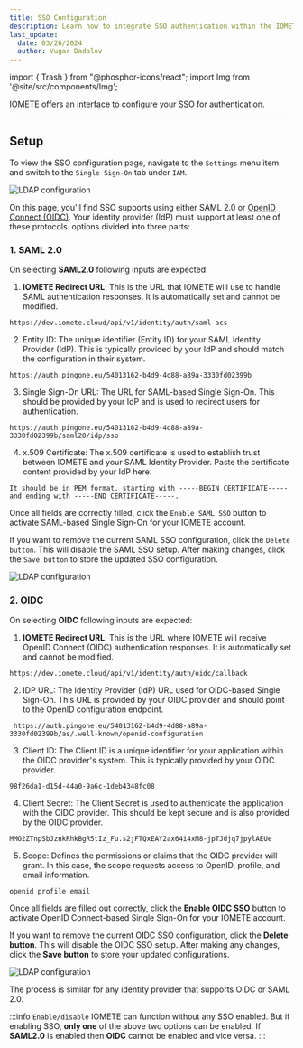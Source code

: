 ```yaml
---
title: SSO Configuration
description: Learn how to integrate SSO authentication within the IOMETE Data Plane
last_update:
  date: 03/26/2024
  author: Vugar Dadalov
---
```


import { Trash } from "@phosphor-icons/react";
import Img from '@site/src/components/Img';

IOMETE offers an interface to configure your SSO for authentication.

---

## Setup

To view the SSO configuration page, navigate to the `Settings` menu item and switch to the `Single Sign-On` tab under `IAM`.

<Img src="/img/user-guide/sso/sso-landing.png" alt="LDAP configuration" />

On this page, you'll find SSO supports using either SAML 2.0 or [OpenID Connect (OIDC)](https://openid.net/developers/how-connect-works/).
Your identity provider (IdP) must support at least one of these protocols. options divided into three parts:

### 1. SAML 2.0

On selecting **SAML2.0** following inputs are expected:

1. **IOMETE Redirect URL**:
This is the URL that IOMETE will use to handle SAML authentication responses. It is automatically set and cannot be modified.

`https://dev.iomete.cloud/api/v1/identity/auth/saml-acs`

2. Entity ID:
The unique identifier (Entity ID) for your SAML Identity Provider (IdP). This is typically provided by your IdP and should match the configuration in their system.

`https://auth.pingone.eu/54013162-b4d9-4d88-a89a-3330fd02399b`

3. Single Sign-On URL:
The URL for SAML-based Single Sign-On. This should be provided by your IdP and is used to redirect users for authentication. 

`https://auth.pingone.eu/54013162-b4d9-4d88-a89a-3330fd02399b/saml20/idp/sso`

4. x.509 Certificate:
The x.509 certificate is used to establish trust between IOMETE and your SAML Identity Provider. 
Paste the certificate content provided by your IdP here.

`It should be in PEM format, starting with -----BEGIN CERTIFICATE----- and ending with -----END CERTIFICATE-----.
`

Once all fields are correctly filled, click the `Enable SAML SSO` button to activate SAML-based Single Sign-On for your IOMETE account.

If you want to remove the current SAML SSO configuration, click the `Delete button`. 
This will disable the SAML SSO setup.
After making changes, click the `Save button` to store the updated SSO configuration.

<Img src="/img/user-guide/sso/sso-saml-config.png" alt="LDAP configuration" />


### 2. OIDC 

On selecting **OIDC** following inputs are expected:

1. **IOMETE Redirect URL**:
This is the URL where IOMETE will receive OpenID Connect (OIDC) authentication responses. It is automatically set and cannot be modified.

`https://dev.iomete.cloud/api/v1/identity/auth/oidc/callback`

2. IDP URL:
The Identity Provider (IdP) URL used for OIDC-based Single Sign-On. This URL is provided by your OIDC provider and should point to the OpenID configuration endpoint.

` https://auth.pingone.eu/54013162-b4d9-4d88-a89a-3330fd02399b/as/.well-known/openid-configuration`

3. Client ID:
The Client ID is a unique identifier for your application within the OIDC provider's system. This is typically provided by your OIDC provider. 

`98f26da1-d15d-44a0-9a6c-1deb4348fc08 `

4. Client Secret:
The Client Secret is used to authenticate the application with the OIDC provider. This should be kept secure and is also provided by the OIDC provider.

`MMO2ZTnpSbJznkRhkBgR5tIz_Fu.s2jFTQxEAY2ax64i4xM8-jpTJdjq7jpylAEUe`

5. Scope:
Defines the permissions or claims that the OIDC provider will grant. In this case, the scope requests access to OpenID, profile, and email information. 

`openid profile email`

Once all fields are filled out correctly, click the **Enable OIDC SSO** button to activate OpenID Connect-based Single Sign-On for your IOMETE account.

If you want to remove the current OIDC SSO configuration, click the **Delete button**. 
This will disable the OIDC SSO setup.
After making any changes, click the **Save button** to store your updated configurations.

<Img src="/img/user-guide/sso/sso-oidc.png" alt="LDAP configuration" />



The process is similar for any identity provider that supports OIDC or SAML 2.0.

:::info `Enable/disable`
IOMETE can function without any SSO enabled. But if enabling SSO, **only one** of the above two options can be enabled.
If **SAML2.0** is enabled then **OIDC** cannot be enabled and vice versa.
:::